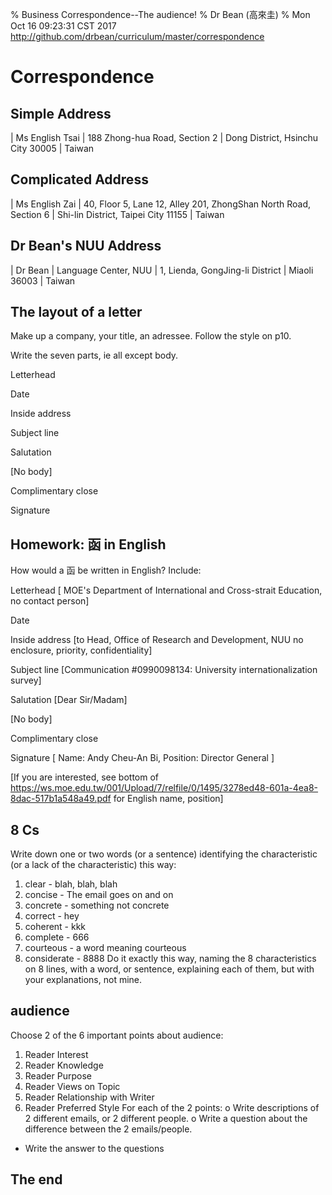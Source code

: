 % Business Correspondence--The audience!
% Dr Bean (高來圭)
% Mon Oct 16 09:23:31 CST 2017 http://github.com/drbean/curriculum/master/correspondence


# Correspondence

## Simple Address

| Ms English Tsai
| 188 Zhong-hua Road, Section 2
| Dong District, Hsinchu City 30005
| Taiwan

## Complicated Address

| Ms English Zai
| 40, Floor 5, Lane 12, Alley 201, ZhongShan North Road, Section 6
| Shi-lin District, Taipei City 11155
| Taiwan

## Dr Bean's NUU Address

| Dr Bean
| Language Center, NUU
| 1, Lienda, GongJing-li District
| Miaoli 36003
| Taiwan

## The layout of a letter

Make up a company, your title, an adressee. Follow the style on p10.

Write the seven parts, ie all except body.

Letterhead

Date

Inside address

Subject line

Salutation

[No body]

Complimentary close

Signature

## Homework: 函 in English

How would a 函 be written in English? Include:

Letterhead
[ MOE's Department of International and Cross-strait Education,
no contact person]

Date

Inside address [to Head, Office of Research and Development, NUU
no enclosure, priority, confidentiality]

Subject line [Communication #0990098134: University internationalization survey]

Salutation [Dear Sir/Madam]

[No body]

Complimentary close

Signature [ Name: Andy Cheu-An Bi, Position: Director General ]

 [If you are interested, see bottom of https://ws.moe.edu.tw/001/Upload/7/relfile/0/1495/3278ed48-601a-4ea8-8dac-517b1a548a49.pdf for English name, position]

## 8 Cs

Write down one or two words (or a sentence) identifying the characteristic (or a lack of the characteristic) this way:
1. clear - blah, blah, blah
2. concise - The email goes on and on
3. concrete - something not concrete
4. correct - hey
5. coherent - kkk
6. complete - 666
7. courteous - a word meaning courteous
8. considerate - 8888
Do it exactly this way, naming the 8 characteristics on 8 lines, with a word, or sentence, explaining each of them, but with
your explanations, not mine.

## audience

Choose 2 of the 6 important points about audience:
  1. Reader Interest
  2. Reader Knowledge
  3. Reader Purpose
  4. Reader Views on Topic
  5. Reader Relationship with Writer
  6. Reader Preferred Style
For each of the 2 points:
   o Write descriptions of 2 different emails, or 2 different people.
   o Write a question about the difference between the 2 emails/people.
   * Write the answer to the questions

## The end
